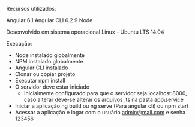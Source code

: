 Recursos utilizados:

Angular 6.1
Angular CLI 6.2.9
Node

Desenvolvido em sistema operacional Linux - Ubuntu LTS 14.04

Execução:
* Node instalado globalmente
* NPM instalado globalmente
* Angular CLI instalado
* Clonar ou copiar projeto
* Executar npm install
* O servidor deve estar iniciado
  * Inicialmente configurado para que o servidor seja localhost:8000, caso alterar deve-se alterar os arquivos .ts na pasta app\service
* Iniciar a aplicação ng build ou ng serve (Para angular cli) ou npm start
* Acessar a aplicação e logar com o usuário admin@mail.com e senha 123456
